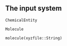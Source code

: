 ## The input system

```@docs
ChemicalEntity
```

```@docs
Molecule
```

```@docs
molecule(xyzfile::String)
```